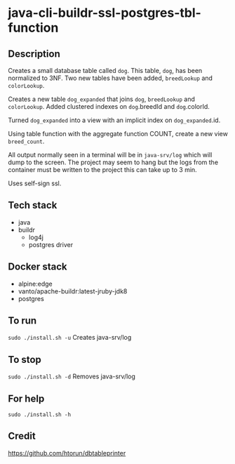 # java-cli-buildr-ssl-postgres-tbl-function

## Description
Creates a small database table
called `dog`. This table, `dog`, has been normalized to 3NF.
Two new tables have been added, `breedLookup` and `colorLookup`.

Creates a new table `dog_expanded` that joins
`dog`, `breedLookup` and `colorLookup`. Added clustered indexes on
`dog`.breedId and `dog`.colorId.

Turned `dog_expanded` into a view with an implicit index on `dog_expanded`.id.

Using table function with the aggregate function
COUNT, create a new view `breed_count`.

All output normally
seen in a terminal will be in `java-srv/log` which will dump to the screen. The project may seem to hang but the logs from the container must be written to the project this can take up to 3 min.

Uses self-sign ssl.

## Tech stack
- java
- buildr
  - log4j
  - postgres driver

## Docker stack
- alpine:edge
- vanto/apache-buildr:latest-jruby-jdk8
- postgres

## To run
`sudo ./install.sh -u`
Creates java-srv/log

## To stop
`sudo ./install.sh -d`
Removes java-srv/log

## For help
`sudo ./install.sh -h`

## Credit
https://github.com/htorun/dbtableprinter
